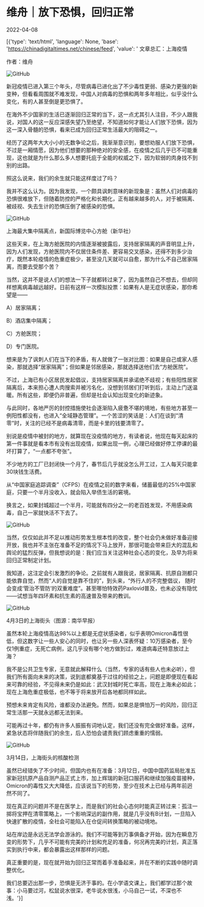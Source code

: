 # 维舟｜放下恐惧，回归正常

2022-04-08

[{'type': 'text/html', 'language': None, 'base': 'https://chinadigitaltimes.net/chinese/feed', 'value': ' 文章总汇：上海疫情

作者：维舟

![GitHub](https://chinadigitaltimes.net/chinese/files/2022/04/post-679248-6250c8e85aa25.)

新冠疫情已进入第三个年头，尽管病毒已进化出了不少毒性更弱、感染力更强的新变种，但看看周围就不难发现，中国人对病毒的恐惧和两年多年相比，似乎没什么变化，有的人甚至倒是更恐惧了。

在海外不少国家的生活已逐渐回归正常的当下，这一点尤其引人注目，不少人跟我说，对国人的这一反应深感失望乃至绝望，不知道如何才能让人们放下恐惧，因为这一深入骨髓的恐惧，看来已成为回归正常生活最大的阻碍之一。

经历了这两年大大小小的无数争论之后，我渐渐意识到，要想劝服人们放下恐惧，不过是一厢情愿，因为他们想要的那种绝对的安全感，在疫情之后几乎已不可能重现，这也就是为什么那么多人想要托庇于全能的权威之下，因为软弱的肉身找不到别的出路。

照这么说来，我们的余生就只能这样度过了吗？

我并不这么认为。因为我发现，一个颇具讽刺意味的新现象是：虽然人们对病毒的恐惧很难放下，但随着防控的严格化和长期化，正有越来越多的人，对于被隔离、被歧视、失去生计的恐惧压倒了被感染的恐惧。

![GitHub](https://chinadigitaltimes.net/chinese/files/2022/04/post-679248-6250c8e86721b.)

上海最大集中隔离点，新国际博览中心方舱（新华社）

这些天来，在上海方舱医院的内情逐渐被披露后，支持居家隔离的声音明显上升，因为人们发现，方舱医院内不仅居住条件差、更容易交叉感染，还得不到多少治疗，既然本轮疫情的危重症极少，甚至没几天就可以自愈，那为什么不自己居家隔离，而要去受那个苦？

当然，这并不是说人们的想法一下子就都转过来了，因为虽然自己不想去，但却同样想离病毒越远越好。日前有这样一次模拟投票：如果有人是无症状感染，那你希望是——

A）居家隔离；

B）酒店集中隔离；

C）方舱医院；

D）专门医院。

想来是为了讽刺人们在当下的矛盾，有人就做了一张对比图：如果是自己或家人感染，那就选择“居家隔离”；但如果是邻居感染，那就选择送他们去“方舱医院”。

不过，上海已有小区居民发起倡议，支持居家隔离并承诺绝不歧视；有些阳性居家隔离后，本来担心遭人肉搜索并被污名化，没想到邻居们打听到后，主动上门送温暖。所有这些，即便仍非普遍，但却是社会认知出现变化的新迹象。

与此同时，各地严厉的封控措施使社会逐渐陷入疲惫不堪的境地，有些地方甚至一例阳性都没有，也进入“全域静态管理”。一个苦涩的笑话是：人们在谈到“清零”时，关注的已经不是病毒清零，而是卡里的钱要清零了。

别说是疫情中被封的地方，就算现在没疫情的地方，有读者说，他现在每天起床的第一件事就是看本市有没有出现疫情，如果出现一例，心理已经做好停工停课的最坏打算了，“一点都不夸张”。

不少地方的工厂已封闭快一个月了，春节后几乎就没怎么开工过，工人每天只能拿30块钱生活费。

从“中国家庭追踪调查”（CFPS）在疫情之前的数字来看，储蓄最低的25%中国家庭，只要一个半月没收入，就会陷入举债生活的窘境。

换言之，如果封城超过一个半月，可能就有四分之一的老百姓发现，不用感染病毒，自己一家就快活不下去了。

![GitHub](https://chinadigitaltimes.net/chinese/files/2022/04/post-679248-6250c8e875e4d.)

当然，仅仅如此并不足以推动形势发生根本性的改变，整个社会仍未做好准备迎接开放，我也并不主张在准备不足的情况下马上放开，那很可能会带来巨大的混乱和舆论的猛烈反弹，但我想说的是：我们应当关注这种社会心态的变化，及早为将来回归正常制定计划。

我知道，这注定会引发激烈的争论。之前就有人跟我说，居家隔离、抗原自测都只能依靠自觉，然而“人的自觉是靠不住的”，到头来，“外行人的不完整倡议， 随时会变成‘管治不管防’的双重难度”。甚至哪怕特效药Paxlovid普及，也未必没有隐忧——试想当年四环素和抗生素的高速普及带来的教训。

![GitHub](https://chinadigitaltimes.net/chinese/files/2022/04/post-679248-6250c8e89c00f.png)

4月3日的上海街头（图源：南华早报）

虽然本轮上海疫情高达98%以上都是无症状感染者，似乎表明Omicron毒性很低，但这数字让一些人安心的同时，也让另一些人深表怀疑：10万感染者，至今仅1例重症，无死亡病例，这几乎没有哪个地方做到过，难道病毒还特意放过上海？

我不是公共卫生专家，无意就此解释什么（当然，专家的话有些人也未必听），但我们所有面向未来的决策，说到底都奠基于过往的经验之上，问题是即便现在看起来可靠的经验，不见得未来仍是如此：武汉封城时死亡率高，现在上海未必如此；现在上海危重症极低，也不等于将来放开后各地都同样如此。

预想未来肯定有风险，谁都没办法避免。然而，如果总是惧怕万一的风险，回归正常生活那一天就永远都无法到来。

可能再过十年，都仍有许多人振振有词地认定，我们还没有完全做好准备。这样，紧急状态将伴随我们的余生，后人恐怕会谴责我们顾虑重重的懦弱。

![GitHub](https://chinadigitaltimes.net/chinese/files/2022/04/post-679248-6250c8e8b53cf.png)

3月14日，上海街头的核酸检测

虽然已经错失了不少时间，但国内也有在准备：3月12日，中国中国药监局批准五家新冠抗原产品自测产品正式上市，加上辉瑞的新冠口服药和继续加强疫苗接种，Omicron的毒性又大大降低，应该说当下的形势，至少在技术上已经与两年前迥然不同了。

现在真正的问题并不是在医学上，而是我们的社会心态何时能真正转过来：孤注一掷将宝押在清零策略上，一个影响深远的副作用，就是几乎没有B计划，一旦陷入快速扩散的疫情，全社会可能陷入在仓促间转换策略的被动境地。

站在岸边是永远无法学会游泳的。我们不可能等到万事俱备才开始，因为在瞬息万变的形势下，几乎不可能有完美的计划和充足的准备，何况再完美的计划，真正落实到执行中来，都会暴露出这样那样的问题。

真正重要的是，现在就开始为回归正常而着手准备起来，并在不断的实践中随时调整优化。

我们总要迈出那一步，恐惧是无济于事的。在小学语文课上，我们都学过那个故事：小马要过河，松鼠说水很深，老牛说水很浅，小马自己一试，不深也不浅。'}]